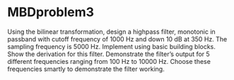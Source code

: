# MBDproblem3
Using the bilinear transformation, design a highpass filter,
monotonic in passband with cutoff frequency of 1000 Hz and down 10 dB at 350 Hz.
The sampling frequency is 5000 Hz. Implement using basic building blocks. Show the
derivation for this filter. Demonstrate the filter’s output for 5 different frequencies
ranging from 100 Hz to 10000 Hz. Choose these frequencies smartly to demonstrate
the filter working. 
